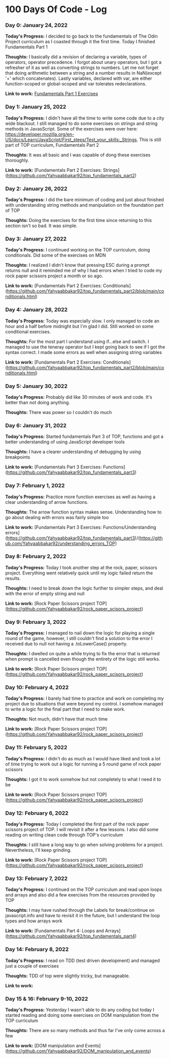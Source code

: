 # 100 Days Of Code - Log

### Day 0: January 24, 2022

**Today's Progress:** I decided to go back to the fundamentals of The Odin Project curriculum as I coasted through it the first time. Today I finished Fundamentals Part 1

**Thoughts:** I basically did a revision of declaring a variable, types of operators, operator precedence. I forgot about unary operators, but I got a refresher of it as well as converting strings to numbers. Let me not forget that doing arithmetic between a string and a number results in NaN(except '+' which concatenates). Lastly variables, declared with var, are either function-scoped or global-scoped and var tolerates redeclarations.

**Link to work:** [Fundamentals Part 1 Exercises](https://github.com/Yahyaabbakar92/top_fundamentals_part1)

### Day 1: January 25, 2022

**Today's Progress:** I didn't have all the time to write some code due to a city wide blackout. I still managed to do some exercises on strings and string methods in JavasScript. Some of the exercises were over here: https://developer.mozilla.org/en-US/docs/Learn/JavaScript/First_steps/Test_your_skills:_Strings. This is still part of TOP curriculum, Fundamentals Part 2

**Thoughts:** It was all basic and I was capable of dong these exercises thoroughly.

**Link to work:** [Fundamentals Part 2 Exercises: Strings] (https://github.com/Yahyaabbakar92/top_fundamentals_part2)

### Day 2: January 26, 2022

**Today's Progress:** I did the bare minimum of coding and just about finished with understanding string methods and manipulation on the foundation part of TOP

**Thoughts:** Doing the exercises for the first time since returning to this section isn't so bad. It was simple.

### Day 3: January 27, 2022

**Today's Progress:** I continued working on the TOP curriculum, doing conditionals. Did some of the exercises on MDN

**Thoughts:** I realized I didn't know that pressing ESC during a prompt returns null and it reminded me of why I had errors when I tried to code my rock paper scissors project a month or so ago.

**Link to work:** [Fundamentals Part 2 Exercises: Conditionals] (https://github.com/Yahyaabbakar92/top_fundamentals_part2/blob/main/conditionals.html)

### Day 4: January 28, 2022

**Today's Progress:** Today was especially slow. I only managed to code an hour and a half before midnight but I'm glad I did. Still worked on some conditional exercises.

**Thoughts:** For the most part I understand using if...else and switch. I managed to use the teneray operator but I kept going back to see if I got the syntax correct. I made some errors as well when assigning string variables

**Link to work:** [Fundamentals Part 2 Exercises: Conditionals] (https://github.com/Yahyaabbakar92/top_fundamentals_part2/blob/main/conditionals.html)

### Day 5: January 30, 2022

**Today's Progress:** Probably did like 30 minutes of work and code. It's better than not doing anything.

**Thoughts:** There was power so I couldn't do much

### Day 6: January 31, 2022

**Today's Progress:** Started fundamentals Part 3 of TOP, functions and got a better understanding of using JavaScript developer tools

**Thoughts:** I have a clearer understanding of debugging by using breakpoints

**Link to work:** [Fundamentals Part 3 Exercises: Functions] (https://github.com/Yahyaabbakar92/top_fundamentals_part3)

### Day 7: February 1, 2022

**Today's Progress:** Practice more function exercises as well as having a clear understanding of arrow functions.

**Thoughts:** The arrow function syntax makes sense. Understanding how to go about dealing with errors was fairly simple too

**Link to work:** [Fundamentals Part 3 Exercises: Functions/Understanding errors] (https://github.com/Yahyaabbakar92/top_fundamentals_part3)/(https://github.com/Yahyaabbakar92/understanding_errors_TOP)

### Day 8: February 2, 2022

**Today's Progress:** Today I took another step at the rock, paper, scissors project. Everything went relatively quick until my logic failed return the results.

**Thoughts:** I need to break down the logic further to simpler steps, and deal with the error of empty string and null

**Link to work:** [Rock Paper Scissors project TOP] (https://github.com/Yahyaabbakar92/rock_paper_scisors_project)

### Day 9: February 3, 2022

**Today's Progress:** I managed to nail down the logic for playing a single round of the game, however, I still couldn't find a solution to the error I received due to null not having a .toLowerCase() property.

**Thoughts:** I dwelled on quite a while trying to fix the error that is returned when prompt is cancelled even though the entirety of the logic still works.

**Link to work:** [Rock Paper Scissors project TOP] (https://github.com/Yahyaabbakar92/rock_paper_scisors_project)

### Day 10: February 4, 2022

**Today's Progress:** I barely had time to practice and work on completing my project due to situations that were beyond my control. I somehow managed to write a logic for the final part that I need to make work.

**Thoughts:** Not much, didn't have that much time

**Link to work:** [Rock Paper Scissors project TOP] (https://github.com/Yahyaabbakar92/rock_paper_scisors_project)

### Day 11: February 5, 2022

**Today's Progress:** I didn't do as much as I would have liked and took a lot of time trying to work out a logic for running a 5 round game of rock paper scissors

**Thoughts:** I got it to work somehow but not completely to what I need it to be

**Link to work:** [Rock Paper Scissors project TOP] (https://github.com/Yahyaabbakar92/rock_paper_scisors_project)

### Day 12: February 6, 2022

**Today's Progress:** Today I completed the first part of the rock paper scissors project of TOP. I will revisit it after a few lessons. I also did some reading on writing clean code through TOP's curriculum

**Thoughts:** I still have a long way to go when solving problems for a project. Nevertheless, I'll keep grinding.

**Link to work:** [Rock Paper Scissors project TOP] (https://github.com/Yahyaabbakar92/rock_paper_scisors_project)

### Day 13: February 7, 2022

**Today's Progress:** I continued on the TOP curriculum and read upon loops and arrays and also did a few exercises from the resources provided by TOP

**Thoughts:** I may have rushed through the Labels for break/continue on javascript.info and have to revisit it in the future, but I understand the loop types and how arrays work

**Link to work:** [Fundamentals Part 4: Loops and Arrays] (https://github.com/Yahyaabbakar92/top_fundamentals_part4)

### Day 14: February 8, 2022

**Today's Progress:** I read on TDD (test driven development) and managed just a couple of exercises

**Thoughts:** TDD of top were slightly tricky, but manageable.

**Link to work:**

### Day 15 & 16: February 9-10, 2022

**Today's Progress:** Yesterday I wasn't able to do any coding but today I started reading and doing some exercises on DOM manipulation from the TOP curriculum

**Thoughts:** There are so many methods and thus far I've only come across a few

**Link to work:** [DOM manipulation and Events] (https://github.com/Yahyaabbakar92/DOM_manipulation_and_events)
